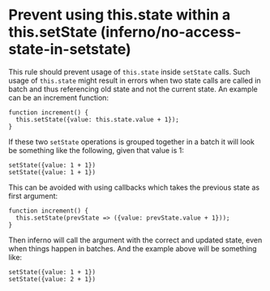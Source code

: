 # Prevent using this.state within a this.setState (inferno/no-access-state-in-setstate)

This rule should prevent usage of `this.state` inside `setState` calls.
Such usage of `this.state` might result in errors when two state calls are
called in batch and thus referencing old state and not the current
state. An example can be an increment function:

```
function increment() {
  this.setState({value: this.state.value + 1});
}
```

If these two `setState` operations is grouped together in a batch it will
look be something like the following, given that value is 1:

```
setState({value: 1 + 1})
setState({value: 1 + 1})
```

This can be avoided with using callbacks which takes the previous state
as first argument:

```
function increment() {
  this.setState(prevState => ({value: prevState.value + 1}));
}
```

Then inferno will call the argument with the correct and updated  state,
even when things happen in batches. And the example above will be
something like:


```
setState({value: 1 + 1})
setState({value: 2 + 1})
```
